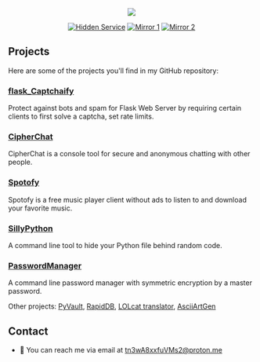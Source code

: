 <div align="center">
    <img src="https://github.com/tn3w/tn3w/blob/master/animation.gif">
</div>
<p align="center"><a rel="noreferrer noopener" href="http://tn3wtor4vgnrimugptubpaqsf2gc4pcsktknkxt74w7p5yzbt7rwrkid.onion/"><img alt="Hidden Service" src="https://img.shields.io/badge/Hidden%20Service-141e24.svg?&style=for-the-badge&logo=torbrowser&logoColor=white"></a>  <a rel="noreferrer noopener" href="http://tn3wvjimrn3hydx4u52kzfnkgu6kffef2js27ewlhdf5htulno34vqad.onion/"><img alt="Mirror 1" src="https://img.shields.io/badge/Mirror%201-141e24.svg?&style=for-the-badge&logo=torproject&logoColor=white"></a>  <a rel="noreferrer noopener" href="http://tn3wtor7cfz3epmuetrhkj3mangjxqpd47lxxicfwwdwja6dwq6dbdad.onion/"><img alt="Mirror 2" src="https://img.shields.io/badge/Mirror%202-141e24.svg?&style=for-the-badge&logo=torproject&logoColor=white"></a>

## Projects

Here are some of the projects you'll find in my GitHub repository:

### [flask_Captchaify](https://github.com/tn3w/flask_Captchaify)
Protect against bots and spam for Flask Web Server by requiring certain clients to first solve a captcha, set rate limits.

### [CipherChat](https://github.com/tn3w/CipherChat)
CipherChat is a console tool for secure and anonymous chatting with other people.

### [Spotofy](https://github.com/tn3w/Spotofy)
Spotofy is a free music player client without ads to listen to and download your favorite music. 

### [SillyPython](https://github.com/tn3w/SillyPython)
A command line tool to hide your Python file behind random code.

### [PasswordManager](https://github.com/tn3w/passwordmanager)
A command line password manager with symmetric encryption by a master password.

Other projects: [PyVault](https://github.com/tn3w/PyVault), [RapidDB](https://github.com/tn3w/RapidDB), [LOLcat translator](https://github.com/tn3w/LOLcat), [AsciiArtGen](https://github.com/tn3w/AsciiGifGen)

## Contact

- 📧 You can reach me via email at [tn3wA8xxfuVMs2@proton.me](mailto:tn3wA8xxfuVMs2@proton.me)
